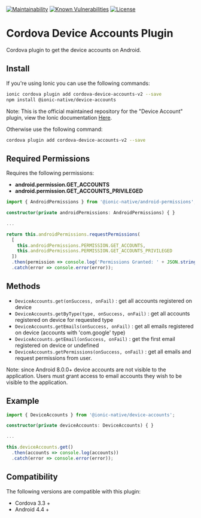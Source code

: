 [![Maintainability](https://api.codeclimate.com/v1/badges/f0701d13b1b6f8e690f0/maintainability)](https://codeclimate.com/github/xUnholy/cordova-device-accounts/maintainability)
[![Known Vulnerabilities](https://snyk.io/test/github/xUnholy/cordova-device-accounts/badge.svg)](https://snyk.io/test/github/xUnholy/cordova-device-accounts)
[![License](https://img.shields.io/badge/license-GPL_v3.0-blue.svg)](https://github.com/xUnholy/cordova-device-accounts/blob/master/LICENSE.md)

# Cordova Device Accounts Plugin

Cordova plugin to get the device accounts on Android.

## Install

If you're using Ionic you can use the following commands:

```bash
ionic cordova plugin add cordova-device-accounts-v2 --save
npm install @ionic-native/device-accounts
```

Note: This is the official maintained repository for the "Device Account" plugin, view the Ionic documentation [Here](https://ionicframework.com/docs/native/device-accounts).

Otherwise use the following command:

```bash
cordova plugin add cordova-device-accounts-v2 --save
```

## Required Permissions

Requires the following permissions:

* **android.permission.GET_ACCOUNTS**
* **android.permission.GET_ACCOUNTS_PRIVILEGED**

```typescript
import { AndroidPermissions } from '@ionic-native/android-permissions';

constructor(private androidPermissions: AndroidPermissions) { }

...

return this.androidPermissions.requestPermissions(
  [
    this.androidPermissions.PERMISSION.GET_ACCOUNTS,
    this.androidPermissions.PERMISSION.GET_ACCOUNTS_PRIVILEGED
  ])
  .then(permission => console.log('Permissions Granted: ' + JSON.stringify(permission)))
  .catch(error => console.error(error));
```

## Methods

- `DeviceAccounts.get(onSuccess, onFail)` : get all accounts registered on device
- `DeviceAccounts.getByType(type, onSuccess, onFail)` : get all accounts registered on device for requested type
- `DeviceAccounts.getEmails(onSuccess, onFail)` : get all emails registered on device (accounts with 'com.google' type)
- `DeviceAccounts.getEmail(onSuccess, onFail)` : get the first email registered on device or undefined
- `DeviceAccounts.getPermissions(onSuccess, onFail)` : get all emails and request permissions from user.

Note: since Android 8.0.0+ device accounts are not visible to the application. Users must grant access to email accounts they wish to be visible to the application.

## Example

```typescript
import { DeviceAccounts } from '@ionic-native/device-accounts';

constructor(private deviceAccounts: DeviceAccounts) { }

...

this.deviceAccounts.get()
  .then(accounts => console.log(accounts))
  .catch(error => console.error(error));
```

## Compatibility

The following versions are compatible with this plugin:

* Cordova 3.3 +
* Android 4.4 +
